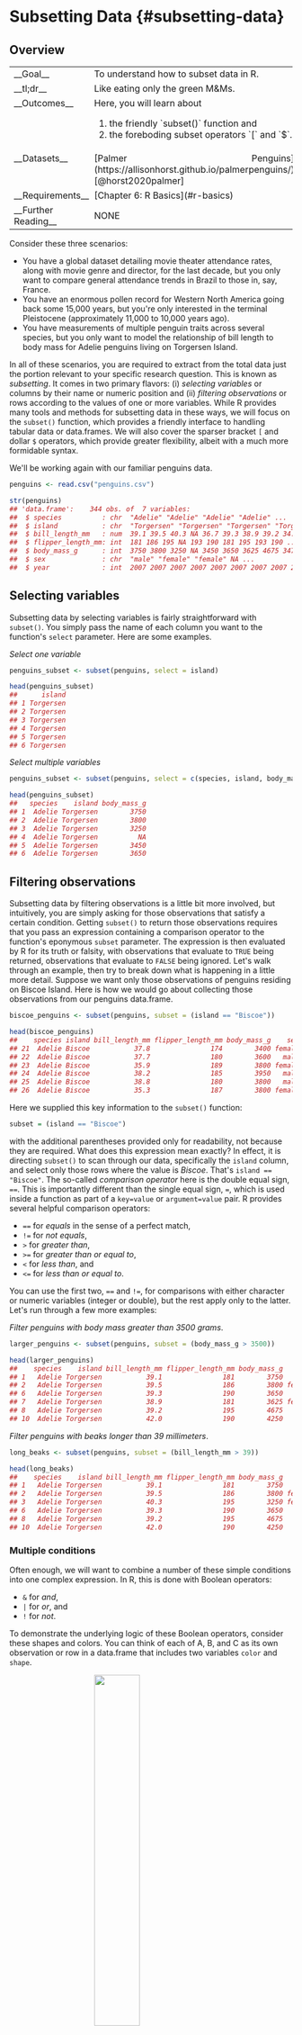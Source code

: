 # Subsetting Data {#subsetting-data}



<!-- include libraries -->



<!-- kableExtra bootstrap css 
https://haozhu233.github.io/kableExtra/bookdown/use-bootstrap-tables-in-gitbooks-epub.html
-->




<!-- knit_hook: collapse and strip white 
this is a Blake hack -->



<!-- knit_hook: collapse and print error red
super hacky, see here: https://stackoverflow.com/a/54985678/7705429
we'll need to be careful to not string four # together anywhere
--->

<script>
$(document).ready(function() {
  window.setTimeout(function() {
    $(".co:contains('####')").css("color", "red");
    var tmp = $(".co:contains('####')").text();
    $(".co:contains('####')").text(tmp.replace("####", "##"));
  }, 15);
});
</script>



<!-- chunk options -->





<!-- miscellaneous -->



<!-- 
make error messages closer to base R 
https://github.com/hadley/adv-r/blob/master/common.R
looks like it doesn't work because R no longer
let's users override s3 methods, so I changed the s3 to "simpleError"
-->









## Overview

<table class="table-intro table table-hover table-striped" style="margin-left: auto; margin-right: auto;">
<tbody>
  <tr>
   <td style="text-align:left;border: 0 solid transparent; padding-right: 0px; vertical-align: top;"> __Goal__ </td>
   <td style="text-align:left;border: 0 solid transparent; padding-left: 9px; text-align: justify; text-justify: inter-word;"> To understand how to subset data in R. </td>
  </tr>
  <tr>
   <td style="text-align:left;border: 0 solid transparent; padding-right: 0px; vertical-align: top;"> __tl;dr__ </td>
   <td style="text-align:left;border: 0 solid transparent; padding-left: 9px; text-align: justify; text-justify: inter-word;"> Like eating only the green M&amp;Ms. </td>
  </tr>
  <tr>
   <td style="text-align:left;border: 0 solid transparent; padding-right: 0px; vertical-align: top;"> __Outcomes__ </td>
   <td style="text-align:left;border: 0 solid transparent; padding-left: 9px; text-align: justify; text-justify: inter-word;"> Here, you will learn about<br><ol>
<li>the friendly `subset()` function and</li>
<li>the foreboding subset operators `[` and `$`.</li>
</ol> </td>
  </tr>
  <tr>
   <td style="text-align:left;border: 0 solid transparent; padding-right: 0px; vertical-align: top;"> __Datasets__ </td>
   <td style="text-align:left;border: 0 solid transparent; padding-left: 9px; text-align: justify; text-justify: inter-word;"> [Palmer Penguins](https://allisonhorst.github.io/palmerpenguins/) [@horst2020palmer] </td>
  </tr>
  <tr>
   <td style="text-align:left;border: 0 solid transparent; padding-right: 0px; vertical-align: top;"> __Requirements__ </td>
   <td style="text-align:left;border: 0 solid transparent; padding-left: 9px; text-align: justify; text-justify: inter-word;"> [Chapter 6: R Basics](#r-basics) </td>
  </tr>
  <tr>
   <td style="text-align:left;border: 0 solid transparent; padding-right: 0px; vertical-align: top;"> __Further Reading__ </td>
   <td style="text-align:left;border: 0 solid transparent; padding-left: 9px; text-align: justify; text-justify: inter-word;"> NONE </td>
  </tr>
</tbody>
</table>

Consider these three scenarios: 

* You have a global dataset detailing movie theater attendance rates, along with movie genre and director, for the last decade, but you only want to compare general attendance trends in Brazil to those in, say, France.  
* You have an enormous pollen record for Western North America going back some 15,000 years, but you're only interested in the terminal Pleistocene (approximately 11,000 to 10,000 years ago).  
* You have measurements of multiple penguin traits across several species, but you only want to model the relationship of bill length to body mass for Adelie penguins living on Torgersen Island.

In all of these scenarios, you are required to extract from the total data just the portion relevant to your specific research question. This is known as _subsetting_. It comes in two primary flavors: (i) _selecting variables_ or columns by their name or numeric position and (ii) _filtering observations_ or rows according to the values of one or more variables. While R provides many tools and methods for subsetting data in these ways, we will focus on the `subset()` function, which provides a friendly interface to handling tabular data or data.frames. We will also cover the sparser bracket `[` and dollar `$` operators, which provide greater flexibility, albeit with a much more formidable syntax.

We'll be working again with our familiar penguins data.


```r
penguins <- read.csv("penguins.csv")

str(penguins)
## 'data.frame':	344 obs. of  7 variables:
##  $ species          : chr  "Adelie" "Adelie" "Adelie" "Adelie" ...
##  $ island           : chr  "Torgersen" "Torgersen" "Torgersen" "Torgersen" ...
##  $ bill_length_mm   : num  39.1 39.5 40.3 NA 36.7 39.3 38.9 39.2 34.1 42 ...
##  $ flipper_length_mm: int  181 186 195 NA 193 190 181 195 193 190 ...
##  $ body_mass_g      : int  3750 3800 3250 NA 3450 3650 3625 4675 3475 4250 ...
##  $ sex              : chr  "male" "female" "female" NA ...
##  $ year             : int  2007 2007 2007 2007 2007 2007 2007 2007 2007 2007 ...
```


## Selecting variables

Subsetting data by selecting variables is fairly straightforward with `subset()`. You simply pass the name of each column you want to the function's `select` parameter. Here are some examples.  

_Select one variable_  


```r
penguins_subset <- subset(penguins, select = island)

head(penguins_subset)
##      island
## 1 Torgersen
## 2 Torgersen
## 3 Torgersen
## 4 Torgersen
## 5 Torgersen
## 6 Torgersen
```

_Select multiple variables_  


```r
penguins_subset <- subset(penguins, select = c(species, island, body_mass_g))

head(penguins_subset)
##   species    island body_mass_g
## 1  Adelie Torgersen        3750
## 2  Adelie Torgersen        3800
## 3  Adelie Torgersen        3250
## 4  Adelie Torgersen          NA
## 5  Adelie Torgersen        3450
## 6  Adelie Torgersen        3650
```


## Filtering observations

Subsetting data by filtering observations is a little bit more involved, but intuitively, you are simply asking for those observations that satisfy a certain condition. Getting `subset()` to return those observations requires that you pass an expression containing a comparison operator to the function's eponymous `subset` parameter. The expression is then evaluated by R for its truth or falsity, with observations that evaluate to `TRUE` being returned, observations that evaluate to `FALSE` being ignored. Let's walk through an example, then try to break down what is happening in a little more detail. Suppose we want only those observations of penguins residing on Biscoe Island. Here is how we would go about collecting those observations from our penguins data.frame.


```r
biscoe_penguins <- subset(penguins, subset = (island == "Biscoe"))

head(biscoe_penguins)
##    species island bill_length_mm flipper_length_mm body_mass_g    sex year
## 21  Adelie Biscoe           37.8               174        3400 female 2007
## 22  Adelie Biscoe           37.7               180        3600   male 2007
## 23  Adelie Biscoe           35.9               189        3800 female 2007
## 24  Adelie Biscoe           38.2               185        3950   male 2007
## 25  Adelie Biscoe           38.8               180        3800   male 2007
## 26  Adelie Biscoe           35.3               187        3800 female 2007
```

Here we supplied this key information to the `subset()` function: 

```r
subset = (island == "Biscoe")
``` 

with the additional parentheses provided only for readability, not because they are required. What does this expression mean exactly? In effect, it is directing `subset()` to scan through our data, specifically the `island` column, and select only those rows where the value is _Biscoe_. That's `island == "Biscoe"`. The so-called _comparison operator_ here is the double equal sign, `==`. This is importantly different than the single equal sign, `=`, which is used inside a function as part of a `key=value` or `argument=value` pair. R provides several helpful comparison operators:  

* `==` for _equals_ in the sense of a perfect match,  
* `!=` for _not equals_,  
* `>` for _greater than_,  
* `>=` for _greater than or equal to_,  
* `<` for _less than_, and  
* `<=` for _less than or equal to_.  

You can use the first two, `==` and `!=`, for comparisons with either character or numeric variables (integer or double), but the rest apply only to the latter. Let's run through a few more examples:  

_Filter penguins with body mass greater than 3500 grams_.  


```r
larger_penguins <- subset(penguins, subset = (body_mass_g > 3500))

head(larger_penguins)
##    species    island bill_length_mm flipper_length_mm body_mass_g    sex year
## 1   Adelie Torgersen           39.1               181        3750   male 2007
## 2   Adelie Torgersen           39.5               186        3800 female 2007
## 6   Adelie Torgersen           39.3               190        3650   male 2007
## 7   Adelie Torgersen           38.9               181        3625 female 2007
## 8   Adelie Torgersen           39.2               195        4675   male 2007
## 10  Adelie Torgersen           42.0               190        4250   <NA> 2007
```

_Filter penguins with beaks longer than 39 millimeters_.


```r
long_beaks <- subset(penguins, subset = (bill_length_mm > 39))

head(long_beaks)
##    species    island bill_length_mm flipper_length_mm body_mass_g    sex year
## 1   Adelie Torgersen           39.1               181        3750   male 2007
## 2   Adelie Torgersen           39.5               186        3800 female 2007
## 3   Adelie Torgersen           40.3               195        3250 female 2007
## 6   Adelie Torgersen           39.3               190        3650   male 2007
## 8   Adelie Torgersen           39.2               195        4675   male 2007
## 10  Adelie Torgersen           42.0               190        4250   <NA> 2007
```

### Multiple conditions

Often enough, we will want to combine a number of these simple conditions into one complex expression. In R, this is done with Boolean operators:  

* `&` for _and_,  
*  `|` for _or_, and  
* `!` for _not_.  

To demonstrate the underlying logic of these Boolean operators, consider these shapes and colors. You can think of each of A, B, and C as its own observation or row in a data.frame that includes two variables `color` and `shape`.  

<img src="images/booleans_example.png" width="40%" style="display: block; margin: auto;" />

<table class="table" style="width: auto !important; margin-left: auto; margin-right: auto;">
 <thead>
  <tr>
   <th style="text-align:left;"> Boolean </th>
   <th style="text-align:left;"> Subset </th>
   <th style="text-align:left;"> Result </th>
  </tr>
 </thead>
<tbody>
  <tr>
   <td style="text-align:left;"> x </td>
   <td style="text-align:left;"> `color == "yellow"` </td>
   <td style="text-align:left;"> A, B </td>
  </tr>
  <tr>
   <td style="text-align:left;"> y </td>
   <td style="text-align:left;"> `shape == "circle"` </td>
   <td style="text-align:left;"> B, C </td>
  </tr>
  <tr>
   <td style="text-align:left;"> x & y </td>
   <td style="text-align:left;"> `color == "yellow" & shape == "circle"` </td>
   <td style="text-align:left;"> B </td>
  </tr>
  <tr>
   <td style="text-align:left;"> x | y </td>
   <td style="text-align:left;"> `color == "yellow" | shape == "circle"` </td>
   <td style="text-align:left;"> A, B, C </td>
  </tr>
  <tr>
   <td style="text-align:left;"> x & !y </td>
   <td style="text-align:left;"> `color == "yellow" & shape != "circle"` </td>
   <td style="text-align:left;"> A </td>
  </tr>
  <tr>
   <td style="text-align:left;"> !x & y </td>
   <td style="text-align:left;"> `color != "yellow" & shape == "circle"` </td>
   <td style="text-align:left;"> C </td>
  </tr>
  <tr>
   <td style="text-align:left;"> !(x & y) </td>
   <td style="text-align:left;"> `!(color == "yellow" & shape == "circle")` </td>
   <td style="text-align:left;"> A, C </td>
  </tr>
  <tr>
   <td style="text-align:left;"> !(x | y) </td>
   <td style="text-align:left;"> `!(color == "yellow" | shape == "circle")` </td>
   <td style="text-align:left;"> NULL </td>
  </tr>
</tbody>
</table>

<br>

And here is an example with our penguins data.frame, where we ask R to return those observations in which (a) penguins reside on Biscoe Island and (b) their bills are longer than 39 millimeters.  


```r
biscoe_long_beaks <- subset(penguins, 
                            subset = (island == "Biscoe" & bill_length_mm > 39))

head(biscoe_long_beaks)
##    species island bill_length_mm flipper_length_mm body_mass_g    sex year
## 27  Adelie Biscoe           40.6               183        3550   male 2007
## 28  Adelie Biscoe           40.5               187        3200 female 2007
## 30  Adelie Biscoe           40.5               180        3950   male 2007
## 51  Adelie Biscoe           39.6               186        3500 female 2008
## 52  Adelie Biscoe           40.1               188        4300   male 2008
## 54  Adelie Biscoe           42.0               200        4050   male 2008
```


## Filtering and selecting

`subset()` also allows you to filter observations and select rows at the same time.


```r
biscoe_long_beaks <- subset(penguins, 
                            subset = (island == "Biscoe" & bill_length_mm > 39),
                            select = c(species, island, bill_length_mm))

head(biscoe_long_beaks)
##    species island bill_length_mm
## 27  Adelie Biscoe           40.6
## 28  Adelie Biscoe           40.5
## 30  Adelie Biscoe           40.5
## 51  Adelie Biscoe           39.6
## 52  Adelie Biscoe           40.1
## 54  Adelie Biscoe           42.0
```

In this example, we filter observations to include only penguins that (a) reside on Biscoe Island and (b) have a bill length longer than 39 millimeters. We also select only the `species`, `island`, and `bill_length_mm` variables.  


## Formiddable subsetting

Selecting variables and filtering rows can also be done with the bracket `[` operator. This is a less friendly tool in many ways, but it is more flexible, meaning you can subset a data.frame in more ways than you can with the `subset()` function. What is more, understanding it, and especially the concept of an index vector, should help us better understand the use of `subset()` too. So, let's first walk through an example of how to subset a data.frame. Then we'll break down what we're doing in more detail.  

The basic syntax is this:  

```r
dataframe[row, column]
```

where `dataframe` is the name of your dataframe, `row` is an index vector of the filtered observations, and `column` is an index vector of the selected variables. As you see, the closed `[` operator flanks the row and column indexes, which are separated by a comma.  

Here is an actual example with penguins:


```r
# i for index
row_i <- 1:5
col_i <- 1:3

penguins[row_i, col_i]
##   species    island bill_length_mm
## 1  Adelie Torgersen           39.1
## 2  Adelie Torgersen           39.5
## 3  Adelie Torgersen           40.3
## 4  Adelie Torgersen             NA
## 5  Adelie Torgersen           36.7
```

This code filters the first five observations in the penguins data and selects the first three variables. The key to understanding this is to understand the concept of an index vector.

You should already be familiar with index vectors. That is actually what we were constructing when, for example, we supplied `subset = (bill_length_mm > 39)` to `subset()`. These are known specifically as _logical_ index vectors, for they include `TRUE` and `FALSE` values. The greater _flexibility_ of `[` comes from the fact that you can supply it an index vector defined by any data type, not just logical vectors as `subset()` requires. That said, the three that are most useful (and the three that you will use most often) are:  

- __Integer__, which indexes by _position_,      
- __Character__, which indexes by _name_, and  
- __Logical__, which indexes by _condition_, as you learned above.

Let's walk through some examples of each.


### Integer index

With integer indexing, you select variables and filter rows by their literal numeric position. This is actually what we used in our example just above. The basic idea is to supply the `[` operator with a vector of integers for rows or observations and a vector of integers for columns or variables.  


```r
row_i <- c(2, 4, 6, 8, 10)
col_i <- c(1, 3, 5)

penguins[row_i, col_i]
##    species bill_length_mm body_mass_g
## 2   Adelie           39.5        3800
## 4   Adelie             NA          NA
## 6   Adelie           39.3        3650
## 8   Adelie           39.2        4675
## 10  Adelie           42.0        4250
```

For brevity, we can supply the indexing vectors directly.


```r
penguins[c(2, 4, 6, 8, 10), c(1, 3, 5)]
##    species bill_length_mm body_mass_g
## 2   Adelie           39.5        3800
## 4   Adelie             NA          NA
## 6   Adelie           39.3        3650
## 8   Adelie           39.2        4675
## 10  Adelie           42.0        4250
```

And, this is usually fine if the subsetting you are doing is quite simple. For more complex cases, you should stick to creating the indexing vectors first.  

Because these are numbers, R allows us to perform arithmetic operations on them (like addition and subtraction) to produce new vectors. (Note that the parentheses are not necessary and are only added to increase readability.)


```r
(row_i <- (row_i - 1))
## [1] 1 3 5 7 9
(col_i <- (col_i + 1))
## [1] 2 4 6
penguins[row_i, col_i]
##      island flipper_length_mm    sex
## 1 Torgersen               181   male
## 3 Torgersen               195 female
## 5 Torgersen               193 female
## 7 Torgersen               181 female
## 9 Torgersen               193   <NA>
```

Finally, if we want _everything but_ some value or values, we simply negate the vectors with the dash, `-`.


```r
# remove these specific columns
penguins[row_i, -col_i]
##   species bill_length_mm body_mass_g year
## 1  Adelie           39.1        3750 2007
## 3  Adelie           40.3        3250 2007
## 5  Adelie           36.7        3450 2007
## 7  Adelie           38.9        3625 2007
## 9  Adelie           34.1        3475 2007
```


### Character index

With character indexing, you reference objects by their given name. With data.frames, this is most useful for selecting variables. 


```r
row_i <- 1:5
col_i <- c("species", "island", "body_mass_g")

penguins[row_i, col_i]
##   species    island body_mass_g
## 1  Adelie Torgersen        3750
## 2  Adelie Torgersen        3800
## 3  Adelie Torgersen        3250
## 4  Adelie Torgersen          NA
## 5  Adelie Torgersen        3450
```

If we want to extract a single variable as a vector from a data.frame, we can also use the `$` operator, which does not require you to quote the variable name. Because the `$` operator returns a single vector, we can also do simple indexing on it too.


```r
body_mass_g <- penguins$body_mass_g

body_mass_g[1:5]
## [1] 3750 3800 3250   NA 3450
```


### Logical index

To illustrate what our logical index vectors are doing in `subset()` and `[`, let's look at the first five values of `body_mass_g` from the penguins data and suppose, perhaps, that we want to return only those penguins having a body mass greater than 3500 grams.  


```r
body_mass_g <- c(3750, 3800, 3250, NA, 3450, 3650)

body_mass_g > 3500
## [1]  TRUE  TRUE FALSE    NA FALSE  TRUE
```

As you see, R compares every value in `body_mass_g` to 3500. If the value is greater than 3500, it returns `TRUE`. If it is less than 3500, it returns `FALSE`. And `NA` returns `NA`. In `subset()`, these logical values are then used to decide which observations to filter. As mentioned above, observations or rows in which the comparison evaluates to `TRUE` are returned, those that evaluate to `FALSE` or `NA` are ignored.  

Combining this idea with the use of the `$` operator, we can subset using `[` in this way:


```r
# extract body mass variable as vector
body_mass_g <- penguins$body_mass_g

# construct logical index vector with it
row_i <- (body_mass_g > 3500)

# select variables
col_i <- c("species", "island", "body_mass_g")

# subset penguins
penguins_subset <- penguins[row_i, col_i]

head(penguins_subset)
##    species    island body_mass_g
## 1   Adelie Torgersen        3750
## 2   Adelie Torgersen        3800
## NA    <NA>      <NA>          NA
## 6   Adelie Torgersen        3650
## 7   Adelie Torgersen        3625
## 8   Adelie Torgersen        4675
```

Here, we subset the penguins data by penguins having a body mass greater than 3500 grams and select the variables `species`, `island`, and `body_mass_g`. 

You can also use these in `subset()`. This is especially useful when your filter expression includes a very complex comparison.


```r
# multiple conditions
ind_1 <- (penguins$body_mass_g > 3500)
ind_2 <- (penguins$island == "Biscoe")
ind_3 <- (penguins$bill_length_mm > 50)

# combined with Booleans into one row index
row_i <- (ind_1 & ind_2) | ind_3

# select variables
col_i <- c("species", "island", "body_mass_g")

penguins_subset <- subset(penguins,
                          subset = row_i,
                          filter = col_i)

head(penguins_subset)
##    species island bill_length_mm flipper_length_mm body_mass_g    sex year
## 22  Adelie Biscoe           37.7               180        3600   male 2007
## 23  Adelie Biscoe           35.9               189        3800 female 2007
## 24  Adelie Biscoe           38.2               185        3950   male 2007
## 25  Adelie Biscoe           38.8               180        3800   male 2007
## 26  Adelie Biscoe           35.3               187        3800 female 2007
## 27  Adelie Biscoe           40.6               183        3550   male 2007
```


### Empty index

For completeness, we should also mention that an empty vector will simply return unchanged whatever you are subsetting with it. This is not particularly useful when applied to simple atomic vectors, but it does save some typing when applied to data.frames and other vector types with dimensions. It saves typing by allowing you to leave unspecified the row index to return all rows and column index to return all columns.


```r
col_i <- c("species", "island", "body_mass_g")

# empty space or empty vector for rows
penguins_subset <- penguins[ , col_i]

# does it return all rows?
nrow(penguins_subset) == nrow(penguins)
## [1] TRUE
```


```r
row_i <- 1:10

# empty space or empty vector for columns
penguins_subset <- penguins[row_i, ]

# does it return all columns?
ncol(penguins_subset) == ncol(penguins)
## [1] TRUE
```


## Subset output

While `subset()` always returns a data.frame, filtering rows and subsetting variables with `[` will return a different vector type depending on whether you are subsetting it with one or more columns. We can represent these outcomes as a 2x2 contingency matrix, with the value in each cell indicating the resulting vector If you select one variable, `[` will return a vector, and if you select multiple variables, it will return a data.frame.

If you recall that an atomic vector can have only one value, these rules should make sense to you. A column just is a vector with a single set of values, so indexing a single column should return a vector. However, a row cuts across vectors, potentially including multiple data types, so R has a choice to either coerce them all to the same data type and return a vector or keep the data types different and return a smaller data.frame. The latter is the safer alternative, so it makes sense.   

_Single column &#8594; vector_  


```r
row_i <- 1:5
col_i <- 3

penguins[row_i, col_i]
## [1] 39.1 39.5 40.3   NA 36.7
```

_Multiple columns &#8594; data.frame_  


```r
row_i <- 1:5
col_i <- 3:5

penguins[row_i, col_i]
##   bill_length_mm flipper_length_mm body_mass_g
## 1           39.1               181        3750
## 2           39.5               186        3800
## 3           40.3               195        3250
## 4             NA                NA          NA
## 5           36.7               193        3450
```


